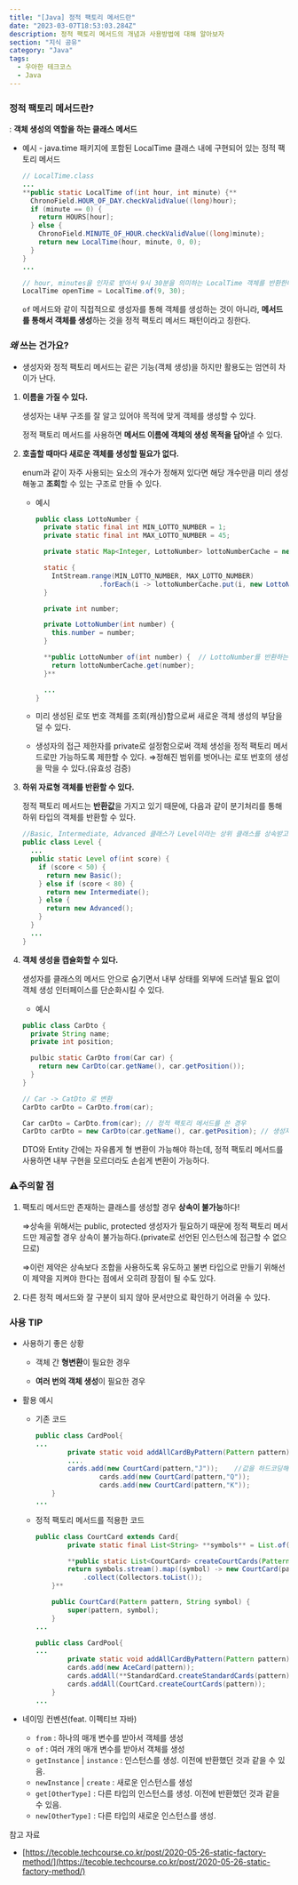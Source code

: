 ```yaml
---
title: "[Java] 정적 팩토리 메서드란"
date: "2023-03-07T18:53:03.284Z"
description: 정적 팩토리 메서드의 개념과 사용방법에 대해 알아보자
section: "지식 공유" 
category: "Java"
tags:
  - 우아한 테크코스
  - Java
---
```


### 정적 팩토리 메서드란?

: **객체 생성의 역할을 하는 클래스 메서드**

- 예시 - java.time 패키지에 포함된 LocalTime 클래스 내에 구현되어 있는 정적 팩토리 메서드

  ```java
  // LocalTime.class
  ...
  **public static LocalTime of(int hour, int minute) {**
    ChronoField.HOUR_OF_DAY.checkValidValue((long)hour);
    if (minute == 0) {
      return HOURS[hour];
    } else {
      ChronoField.MINUTE_OF_HOUR.checkValidValue((long)minute);
      return new LocalTime(hour, minute, 0, 0);
    }
  }
  ...

  // hour, minutes을 인자로 받아서 9시 30분을 의미하는 LocalTime 객체를 반환한다.
  LocalTime openTime = LocalTime.of(9, 30);
  ```

  `of` 메서드와 같이 직접적으로 생성자를 통해 객체를 생성하는 것이 아니라,
  **메서드를 통해서 객체를 생성**하는 것을 정적 팩토리 메서드 패턴이라고 칭한다.

### _왜_ 쓰는 건가요?

- 생성자와 정적 팩토리 메서드는 같은 기능(객체 생성)을 하지만 활용도는 엄연히 차이가 난다.

1. **이름을 가질 수 있다.**

   생성자는 내부 구조를 잘 알고 있어야 목적에 맞게 객체를 생성할 수 있다.

   정적 팩토리 메서드를 사용하면 **메서드 이름에 객체의 생성 목적을 담아**낼 수 있다.

2. **호출할 때마다 새로운 객체를 생성할 필요가 없다.**

   enum과 같이 자주 사용되는 요소의 개수가 정해져 있다면 해당 개수만큼 미리 생성해놓고 **조회**할 수 있는 구조로 만들 수 있다.

   - 예시

     ```java
     public class LottoNumber {
       private static final int MIN_LOTTO_NUMBER = 1;
       private static final int MAX_LOTTO_NUMBER = 45;

       private static Map<Integer, LottoNumber> lottoNumberCache = new HashMap<>();

       static {
         IntStream.range(MIN_LOTTO_NUMBER, MAX_LOTTO_NUMBER)
                     .forEach(i -> lottoNumberCache.put(i, new LottoNumber(i)));
       }

       private int number;

       private LottoNumber(int number) {
         this.number = number;
       }

       **public LottoNumber of(int number) {  // LottoNumber를 반환하는 정적 팩토리 메서드
         return lottoNumberCache.get(number);
       }**

       ...
     }
     ```

   - 미리 생성된 로또 번호 객체를 조회(캐싱)함으로써 새로운 객체 생성의 부담을 덜 수 있다.
   - 생성자의 접근 제한자를 private로 설정함으로써 객체 생성을 정적 팩토리 메서드로만 가능하도록 제한할 수 있다.
     ⇒정해진 범위를 벗어나는 로또 번호의 생성을 막을 수 있다.(유효성 검증)

3. **하위 자료형 객체를 반환할 수 있다.**

   정적 팩토리 메서드는 **반환값**을 가지고 있기 때문에, 다음과 같이 분기처리를 통해 하위 타입의 객체를 반환할 수 있다.

   ```java
   //Basic, Intermediate, Advanced 클래스가 Level이라는 상위 클래스를 상속받고 있는 구조
   public class Level {
     ...
     public static Level of(int score) {
       if (score < 50) {
         return new Basic();
       } else if (score < 80) {
         return new Intermediate();
       } else {
         return new Advanced();
       }
     }
     ...
   }
   ```

4. **객체 생성을 캡슐화할 수 있다.**

   생성자를 클래스의 메서드 안으로 숨기면서 내부 상태를 외부에 드러낼 필요 없이 객체 생성 인터페이스를 단순화시킬 수 있다.

   - 예시

   ```java
   public class CarDto {
     private String name;
     private int position;

     pulbic static CarDto from(Car car) {
       return new CarDto(car.getName(), car.getPosition());
     }
   }

   // Car -> CatDto 로 변환
   CarDto carDto = CarDto.from(car);
   ```

   ```java
   Car carDto = CarDto.from(car); // 정적 팩토리 메서드를 쓴 경우
   CarDto carDto = new CarDto(car.getName(), car.getPosition); // 생성자를 쓴 경우
   ```

   DTO와 Entity 간에는 자유롭게 형 변환이 가능해야 하는데, 정적 팩토리 메서드를 사용하면 내부 구현을 모르더라도 손쉽게 변환이 가능하다.

### ⚠️주의할 점

1. 팩토리 메서드만 존재하는 클래스를 생성할 경우 **상속이 불가능**하다!

   ⇒상속을 위해서는 public, protected 생성자가 필요하기 때문에 정적 팩토리 메서드만 제공할 경우 상속이 불가능하다.(private로 선언된 인스턴스에 접근할 수 없으므로)

   ⇒이런 제약은 상속보다 조합을 사용하도록 유도하고 불변 타입으로 만들기 위해선 이 제약을 지켜야 한다는 점에서 오히려 장점이 될 수도 있다.

2. 다른 정적 메서드와 잘 구분이 되지 않아 문서만으로 확인하기 어려울 수 있다.

### 사용 TIP

- 사용하기 좋은 상황

  - 객체 간 **형변환**이 필요한 경우

  - **여러 번의 객체 생성**이 필요한 경우

- 활용 예시

  - 기존 코드
    ```java
    public class CardPool{
    ...
    		private static void addAllCardByPattern(Pattern pattern) {
            ....
            cards.add(new CourtCard(pattern,"J"));    //값을 하드코딩해서 넣어주는 모습
    				cards.add(new CourtCard(pattern,"Q"));
    				cards.add(new CourtCard(pattern,"K"));
        }
    ...
    ```
  - 정적 팩토리 메서드를 적용한 코드

    ```java
    public class CourtCard extends Card{
    		private static final List<String> **symbols** = List.of("J", "Q", "K");

    		**public static List<CourtCard> createCourtCards(Pattern pattern) {
            return symbols.stream().map((symbol) -> new CourtCard(pattern, symbol))
                .collect(Collectors.toList());
        }**

        public CourtCard(Pattern pattern, String symbol) {
            super(pattern, symbol);
        }
    ...
    ```

    ```java
    public class CardPool{
    ...
    		private static void addAllCardByPattern(Pattern pattern) {
            cards.add(new AceCard(pattern));
            cards.addAll(**StandardCard.createStandardCards(pattern)**);
            cards.addAll(CourtCard.createCourtCards(pattern));
        }
    ...
    ```

- 네이밍 컨벤션(feat. 이펙티브 자바)
  - `from` : 하나의 매개 변수를 받아서 객체를 생성
  - `of` : 여러 개의 매개 변수를 받아서 객체를 생성
  - `getInstance` | `instance` : 인스턴스를 생성. 이전에 반환했던 것과 같을 수 있음.
  - `newInstance` | `create` : 새로운 인스턴스를 생성
  - `get[OtherType]` : 다른 타입의 인스턴스를 생성. 이전에 반환했던 것과 같을 수 있음.
  - `new[OtherType]` : 다른 타입의 새로운 인스턴스를 생성.

<nav>

참고 자료

- [https://tecoble.techcourse.co.kr/post/2020-05-26-static-factory-method/](https://tecoble.techcourse.co.kr/post/2020-05-26-static-factory-method/)

</nav>
